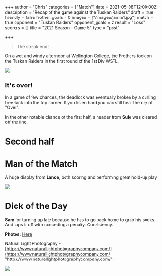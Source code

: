 +++
author = "Chris"
categories = ["Match"]
date = 2021-05-08T12:00:00Z
description = "Recap of the game against the Tuskan Raiders"
draft = true
friendly = false
frother_goals = 0
images = ["/images/jamie1.jpg"]
match = true
opponent = "Tuskan Raiders"
opponent_goals = 2
result = "Loss"
scorers = []
title = "2021 Season - Game 5"
type = "post"

+++
> The streak ends..

On a wet and windy afternoon at Wellington College, the Frothers took on the Tuskan Raiders in the first round of the 1st Div WSFL.

![](/images/183614942_3369182399974708_1777092783127948140_n.jpg)

## It's over!

In a game of few chances, the deadlock was eventually broken by a curling free-kick into the top corner. If you listen hard you can still hear the cry of "Over".

In the other notable chance of the first half, a header from **Sule** was cleared off the line.

# Second half

# Man of the Match

A huge display from **Lance**, both scoring and performing great hold-up play

![](/images/178935262_3363573837202231_8809915427337649360_n.jpg)

# Dick of the Day

**Sam** for turning up late because he has to go back home to grab his socks. And tops it off with conceding a penalty. Consistency.

**Photos:** [Here](https://www.facebook.com/NZSundayFootball/photos/pcb.3363574280535520/3363573903868891/)

Natural Light Photography - [https://www.naturallightphotographycompany.com/](https://www.naturallightphotographycompany.com/ "https://www.naturallightphotographycompany.com/")

![](/images/178727734_3363573980535550_7344201658638209704_n.jpg)